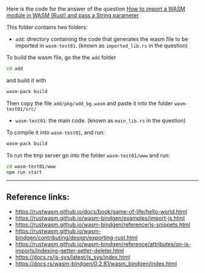 
Here is the code for the answer of the question [How to import a WASM module in WASM (Rust) and pass a String parameter](https://stackoverflow.com/questions/72618553/how-to-import-a-wasm-module-in-wasm-rust-and-pass-a-string-parameter/72705670?noredirect=1#comment128447848_72705670)

This folder contains two folders:
- `add`: directory containing the code that generates the wasm file to be imported in `wasm-test01`. (known as `imported_lib.rs` in the question)

To build the wasm file, go the the `add` folder 
```bash
cd add
```

and build it with
```bash
wasm-pack build
```
Then copy the file `add/pkg/add_bg.wasm` and paste it into the folder `wasm-test01/src/`

- `wasm-test01`: the main code. (known as `main_lib.rs` in the question)

To compile it into `wasm-test01`, and run:
```bash
wasm-pack build
```

To run the tmp server go into the folder `wasm-test01/www` and run:
```bash
cd wasm-test01/www
npm run start
```

---

## Reference links:
- https://rustwasm.github.io/docs/book/game-of-life/hello-world.html
- https://rustwasm.github.io/wasm-bindgen/examples/import-js.html
- https://rustwasm.github.io/wasm-bindgen/reference/js-snippets.html
- https://rustwasm.github.io/wasm-bindgen/contributing/design/exporting-rust.html
- https://rustwasm.github.io/wasm-bindgen/reference/attributes/on-js-imports/indexing-getter-setter-deleter.html
- https://docs.rs/js-sys/latest/js_sys/index.html
- https://docs.rs/wasm-bindgen/0.2.81/wasm_bindgen/index.html